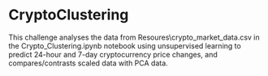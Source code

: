 # CryptoClustering
This challenge analyses the data from Resoures\crypto_market_data.csv in the Crypto_Clustering.ipynb notebook using unsupervised learning to predict 24-hour and 7-day cryptocurrency price changes, and compares/contrasts scaled data with PCA data. 
